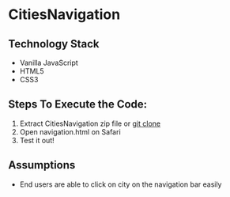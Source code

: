 # CitiesNavigation

## Technology Stack
* Vanilla JavaScript
* HTML5
* CSS3

## Steps To Execute the Code:
1) Extract CitiesNavigation zip file or [git clone](https://github.com/sushmamangalapally/CitiesNavigation.git)
2) Open navigation.html on Safari
3) Test it out!

## Assumptions
* End users are able to click on city on the navigation bar easily
